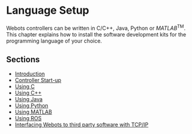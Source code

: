 # Language Setup

Webots controllers can be written in C/C++, Java, Python or
*MATLAB*<sup>TM</sup>. This chapter explains how to install the software
development kits for the programming language of your choice.

## Sections
- [Introduction](guide/introduction.md)
- [Controller Start-up](guide/controller-start-up.md)
- [Using C](guide/using-c.md)
- [Using C++](guide/using-cpp.md)
- [Using Java](guide/using-java.md)
- [Using Python](guide/using-python.md)
- [Using MATLAB](guide/using-matlab.md)
- [Using ROS](guide/using-ros.md)
- [Interfacing Webots to third party software with TCP/IP](guide/interfacing-webots-to-third-party-software-with-tcp-ip.md)
